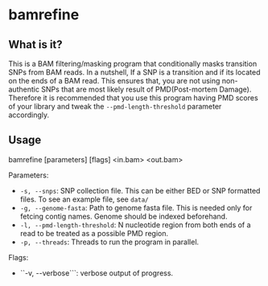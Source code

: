 # bamrefine

## What is it?

This is a BAM filtering/masking program that conditionally masks
transition SNPs from BAM reads. In a nutshell, If a SNP is a
transition and if its located on the ends of a BAM read. This
ensures that, you are not using non-authentic SNPs that are
most likely result of PMD(Post-mortem Damage). Therefore it is
recommended that you use this program having PMD scores of your
library and tweak the ```--pmd-length-threshold``` parameter 
accordingly.

## Usage

bamrefine [parameters] [flags] <in.bam> <out.bam>

Parameters:

  * ```-s, --snps```: SNP collection file. This can be either
    BED or SNP formatted files. To see an example file, see
    ```data/```
  * ```-g, --genome-fasta```: Path to genome fasta file. This
    is needed only for fetcing contig names. Genome should be
    indexed beforehand.
  * ```-l, --pmd-length-threshold```: N nucleotide region from
    both ends of a read to be treated as a possible PMD region.
  * ```-p, --threads```: Threads to run the program in parallel.

Flags:

  * ``-v, --verbose```: verbose output of progress.
